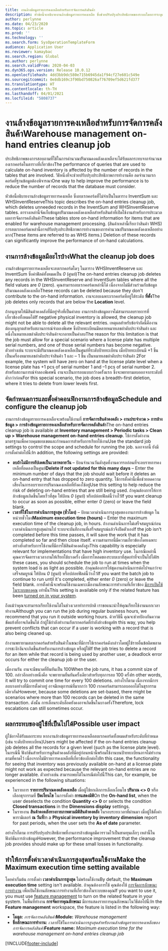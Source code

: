 ```yaml
---
title: งานล้างข้อมูลรายการคงเหลือสำหรับการจัดการคลังสินค้า
description: หัวข้อนี้จะอธิบายงานล้างข้อมูลรายการคงเหลือ ซึ่งช่วยปรับปรุงประสิทธิภาพของระบบโดยการระบุและการลบเรกคอร์ดที่เกี่ยวข้อง แต่ไม่จำเป็น
author: perlynne
ms.date: 04/23/2020
ms.topic: article
ms.prod: ''
ms.technology: ''
ms.search.form: SysOperationTemplateForm
audience: Application User
ms.reviewer: kamaybac
ms.search.region: Global
ms.author: perlynne
ms.search.validFrom: 2020-04-03
ms.dyn365.ops.version: Release 10.0.12
ms.openlocfilehash: 4dd3bb9dc580e715b6945da1f94cf27e601c549e
ms.sourcegitcommit: 0e8db169c3f90bd750826af76709ef5d621fd377
ms.translationtype: HT
ms.contentlocale: th-TH
ms.lasthandoff: 04/01/2021
ms.locfileid: "5808737"
---
```

# <a name="warehouse-management-on-hand-entries-cleanup-job"></a><span data-ttu-id="53b41-103">งานล้างข้อมูลรายการคงเหลือสำหรับการจัดการคลังสินค้า</span><span class="sxs-lookup"><span data-stu-id="53b41-103">Warehouse management on-hand entries cleanup job</span></span>

<span data-ttu-id="53b41-104">ประสิทธิภาพของการสอบถามที่ใช้ในการคำนวณปริมาณคงคลังคงเหลือจะได้รับผลกระทบจากจำนวนของเรกคอร์ดในตารางที่เกี่ยวข้อง</span><span class="sxs-lookup"><span data-stu-id="53b41-104">The performance of queries that are used to calculate on-hand inventory is affected by the number of records in the tables that are involved.</span></span> <span data-ttu-id="53b41-105">วิธีหนึ่งที่จะช่วยปรับปรุงประสิทธิภาพการทำงานคือ ลดจำนวนเรกคอร์ดที่ฐานข้อมูลต้องพิจารณา</span><span class="sxs-lookup"><span data-stu-id="53b41-105">One way to help improve the performance is to reduce the number of records that the database must consider.</span></span>

<span data-ttu-id="53b41-106">หัวข้อนี้อธิบายงานล้างข้อมูลรายการคงเหลือ ซึ่งลบเรกคอร์ดที่ไม่จำเป็นในตาราง InventSum และ WHSInventReserve</span><span class="sxs-lookup"><span data-stu-id="53b41-106">This topic describes the on-hand entries cleanup job, which deletes unneeded records in the InventSum and WHSInventReserve tables.</span></span> <span data-ttu-id="53b41-107">ตารางเหล่านี้จัดเก็บข้อมูลปริมาณคงคลังคงเหลือสำหรับสินค้าที่เปิดใช้งานสำหรับการประมวลผลการจัดการคลังสินค้า</span><span class="sxs-lookup"><span data-stu-id="53b41-107">These tables store on-hand information for items that are enabled for warehouse management processing.</span></span> <span data-ttu-id="53b41-108">(สินค้าเหล่านี้เรียกว่าสินค้า WHS) การลบเรกคอร์ดเหล่านี้อาจปรับปรุงประสิทธิภาพการทำงานของการคำนวณปริมาณคงคลังคงเหลืออย่างมาก</span><span class="sxs-lookup"><span data-stu-id="53b41-108">(These items are referred to as WHS items.) Deletion of these records can significantly improve the performance of on-hand calculations.</span></span>

## <a name="what-the-cleanup-job-does"></a><span data-ttu-id="53b41-109">งานการล้างข้อมูลมีอะไรบ้าง</span><span class="sxs-lookup"><span data-stu-id="53b41-109">What the cleanup job does</span></span>

<span data-ttu-id="53b41-110">งานล้างข้อมูลรายการคงเหลือจะลบเรกคอร์ดใดๆ ในตาราง WHSInventReserve และ InventSum ซึ่งค่าฟิลด์ทั้งหมดเป็น *0* (ศูนย์)</span><span class="sxs-lookup"><span data-stu-id="53b41-110">The on-hand entries cleanup job deletes any records in the WHSInventReserve and InventSum tables where all the field values are *0* (zero).</span></span> <span data-ttu-id="53b41-111">คุณสามารถลบเรกคอร์ดเหล่านี้ได้ เนื่องจากไม่มีส่วนร่วมกับข้อมูลปริมาณคงคลังคงเหลือ</span><span class="sxs-lookup"><span data-stu-id="53b41-111">These records can be deleted because they don't contribute to the on-hand information.</span></span> <span data-ttu-id="53b41-112">งานจะลบเฉพาะเรกคอร์ดที่อยู่ใต้ระดับ **ที่ตั้ง**</span><span class="sxs-lookup"><span data-stu-id="53b41-112">The job deletes only records that are below the **Location** level.</span></span>

<span data-ttu-id="53b41-113">ถ้าอนุญาตให้มีสินค้าคงคลังที่มีอยู่จริงที่เป็นค่าลบ งานการล้างข้อมูลอาจไม่สามารถลบรายการที่เกี่ยวข้องทั้งหมดได้</span><span class="sxs-lookup"><span data-stu-id="53b41-113">If negative physical inventory is allowed, the cleanup job might not be able to delete all the relevant entries.</span></span> <span data-ttu-id="53b41-114">เหตุผลสำหรับข้อจำกัดนี้คืองานต้องอนุญาตสำหรับสถานการณ์จำลองพิเศษ ซึ่งป้ายทะเบียนมีหลายหมายเลขลำดับประจำสินค้า และหนึ่งในหมายเลขลำดับประจำสินค้าจะกลายเป็นค่าลบ</span><span class="sxs-lookup"><span data-stu-id="53b41-114">The reason for this limitation is that the job must allow for a special scenario where a license plate has multiple serial numbers, and one of those serial numbers has become negative.</span></span> <span data-ttu-id="53b41-115">ตัวอย่างเช่น ระบบจะมีปริมาณคงคลังคงเหลือเป็นศูนย์ที่ระดับป้ายทะเบียน เมื่อป้ายทะเบียนมี +1 ชิ้นเป็นเครื่องหมายเลขลำดับประจำสินค้า 1 และ – 1 ชิ้น เป็นหมายเลขลำดับประจำสินค้า 2</span><span class="sxs-lookup"><span data-stu-id="53b41-115">For example, the system will have zero on hand at the license plate level when a license plate has +1 pcs of serial number 1 and –1 pcs of serial number 2.</span></span> <span data-ttu-id="53b41-116">สำหรับสถานการณ์จำลองพิเศษนี้ งานจะเป็นการลบแบบกว้างครั้งแรก ซึ่งจะพยายามลบออกจากระดับที่ต่ำกว่าก่อน</span><span class="sxs-lookup"><span data-stu-id="53b41-116">For this special scenario, the job does a breadth-first deletion, where it tries to delete from lower levels first.</span></span>

## <a name="schedule-and-configure-the-cleanup-job"></a><span data-ttu-id="53b41-117">จัดกำหนดการและตั้งค่าคอนฟิกงานการล้างข้อมูล</span><span class="sxs-lookup"><span data-stu-id="53b41-117">Schedule and configure the cleanup job</span></span>

<span data-ttu-id="53b41-118">งานการล้างข้อมูลรายการคงเหลือจะพร้อมใช้งานที่ **การจัดการสินค้าคงคลัง \> งานประจำงวด \> การล้างข้อมูล \> การล้างข้อมูลรายการคงเหลือสำหรับการจัดการคลังสินค้า**</span><span class="sxs-lookup"><span data-stu-id="53b41-118">The on-hand entries cleanup job is available at **Inventory management \> Periodic tasks \> Clean up \> Warehouse management on-hand entries cleanup**.</span></span> <span data-ttu-id="53b41-119">ใช้การตั้งค่างานมาตรฐานเพื่อควบคุมขอบเขตและกำหนดการสำหรับการเรียกใช้งาน</span><span class="sxs-lookup"><span data-stu-id="53b41-119">Use the standard job settings to control the scope and schedule for running the job.</span></span> <span data-ttu-id="53b41-120">นอกจากนี้ ยังมีการตั้งค่าต่อไปนี้:</span><span class="sxs-lookup"><span data-stu-id="53b41-120">In addition, the following settings are provided:</span></span>

- <span data-ttu-id="53b41-121">**ลบถ้าไม่มีการอัปเดตเป็นเวลาหลายวัน** – ป้อนจำนวนวันต่ำสุดที่งานควรรอก่อนที่จะลบรายการคงเหลือที่ลดลงเป็นศูนย์</span><span class="sxs-lookup"><span data-stu-id="53b41-121">**Delete if not updated for this many days** – Enter the minimum number of days that the job should wait before it deletes an on-hand entry that has dropped to zero quantity.</span></span> <span data-ttu-id="53b41-122">ใช้การตั้งค่านี้เพื่อช่วยลดความเสี่ยงในการลบรายการปริมาณคงเหลือที่ยังคงใช้อยู่</span><span class="sxs-lookup"><span data-stu-id="53b41-122">Use this setting to help reduce the risk of deleting on-hand entries that are still being used.</span></span> <span data-ttu-id="53b41-123">ถ้าคุณต้องการให้การล้างข้อมูลเกิดขึ้นโดยเร็วที่สุด ให้ป้อน *0* (ศูนย์) หรือปล่อยฟิลด์นี้ว่างไว้</span><span class="sxs-lookup"><span data-stu-id="53b41-123">If you want cleanup to occur as soon as possible, either enter *0* (zero) or leave the field blank.</span></span>
- <span data-ttu-id="53b41-124">**เวลาที่ใช้ในการดำเนินการสูงสุด (ชั่วโมง)** – ป้อนเวลาดำเนินการสูงสุดของงานการล้างข้อมูล ในหน่วยชั่วโมง</span><span class="sxs-lookup"><span data-stu-id="53b41-124">**Maximum execution time (hours)** – Enter the maximum execution time of the cleanup job, in hours.</span></span> <span data-ttu-id="53b41-125">ถ้างานดำเนินการไม่เสร็จสมบูรณ์ก่อนเวลาดำเนินการสูงสุดผ่านไป ระบบจะบันทึกงานที่เสร็จสมบูรณ์แล้วจึงปิดตัวเอง</span><span class="sxs-lookup"><span data-stu-id="53b41-125">If the job isn't completed before this time passes, it will save the work that it has completed so far and then close itself.</span></span> <span data-ttu-id="53b41-126">ความสามารถนี้มีความเกี่ยวข้องโดยเฉพาะอย่างยิ่งสำหรับการใช้งานที่มีการใช้สินค้าคงคลังสูง</span><span class="sxs-lookup"><span data-stu-id="53b41-126">This capability is especially relevant for implementations that have high inventory use.</span></span> <span data-ttu-id="53b41-127">ในกรณีเหล่านี้ คุณควรจัดตารางเวลางานให้เรียกใช้บางครั้ง เมื่อการโหลดของระบบเบาที่สุดเท่าที่จะเป็นไปได้</span><span class="sxs-lookup"><span data-stu-id="53b41-127">In these cases, you should schedule the job to run at times when the system load is as light as possible.</span></span> <span data-ttu-id="53b41-128">ถ้าคุณต้องการให้ชุดงานดำเนินการต่อไปจนกว่าจะเสร็จสมบูรณ์ ให้ป้อน *0* (ศูนย์) หรือปล่อยฟิลด์นี้ว่างไว้</span><span class="sxs-lookup"><span data-stu-id="53b41-128">If you want the batch job to continue to run until it's completed, either enter *0* (zero) or leave the field blank.</span></span> <span data-ttu-id="53b41-129">การตั้งค่านี้จะพร้อมใช้งานเฉพาะเมื่องานลักษณะการทำงานที่เกี่ยวข้อง [มีการเปิดใช้ในระบบของคุณ](#max-execution-time) เท่านั้น</span><span class="sxs-lookup"><span data-stu-id="53b41-129">This setting is available only if the related feature has been [turned on in your system](#max-execution-time).</span></span>

<span data-ttu-id="53b41-130">ถึงแม้ว่าคุณจะสามารถเรียกใช้งานได้ในช่วงเวลาทำการปกติ เราขอแนะนำให้คุณเรียกใช้งานนอกเวลาทำงาน</span><span class="sxs-lookup"><span data-stu-id="53b41-130">Although you can run the job during regular business hours, we recommend that you run it outside working hours.</span></span> <span data-ttu-id="53b41-131">ด้วยวิธีนี้ คุณจะช่วยป้องกันความขัดแย้งที่อาจเกิดขึ้นได้ ถ้าผู้ใช้กำลังทำงานกับเรกคอร์ดที่กำลังล้างข้อมูล</span><span class="sxs-lookup"><span data-stu-id="53b41-131">In this way, you help prevent conflicts that can occur if a user is working with a record that is also being cleaned up.</span></span>

<span data-ttu-id="53b41-132">ถ้างานพยายามลบเรกคอร์ดสำหรับสินค้าในขณะที่มีการใช้เรกคอร์ดดังกล่าวโดยผู้ใช้รายอื่นข้อผิดพลาดการชะงักงันจะเกิดขึ้นสำหรับงานการล้างข้อมูล หรือผู้ใช้</span><span class="sxs-lookup"><span data-stu-id="53b41-132">If the job tries to delete a record for an item while that record is being used by another user, a deadlock error occurs for either the cleanup job or the user.</span></span>

<span data-ttu-id="53b41-133">เมื่องานรัน งานจะมีขนาดที่ยืนยันเป็น 100</span><span class="sxs-lookup"><span data-stu-id="53b41-133">When the job runs, it has a commit size of 100.</span></span> <span data-ttu-id="53b41-134">กล่าวอีกอย่างหนึ่งคือ จะพยายามยืนยันครั้งเดียวสำหรับทุกการลบ 100 ครั้ง</span><span class="sxs-lookup"><span data-stu-id="53b41-134">In other words, it will try to commit one time for every 100 deletions.</span></span> <span data-ttu-id="53b41-135">อย่างไรก็ตาม เนื่องจากมีการลบบางอย่างที่มีการตั้งค่าอยู่ อาจมีเหตุการณ์ที่มากกว่า 100 เรกคอร์ดสามารถลบออกได้ในธุรกรรมเดียวกัน</span><span class="sxs-lookup"><span data-stu-id="53b41-135">However, because some deletions are set-based, there might be scenarios where more than 100 records can be deleted in the same transaction.</span></span> <span data-ttu-id="53b41-136">ดังนั้น การเลื่อนระดับล็อคยังคงอาจเกิดขึ้นในบางครั้ง</span><span class="sxs-lookup"><span data-stu-id="53b41-136">Therefore, lock escalations can still sometimes occur.</span></span>

## <a name="possible-user-impact"></a><span data-ttu-id="53b41-137">ผลกระทบของผู้ใช้ที่เป็นไปได้</span><span class="sxs-lookup"><span data-stu-id="53b41-137">Possible user impact</span></span>

<span data-ttu-id="53b41-138">ผู้ใช้อาจได้รับผลกระทบ หากงานล้างข้อมูลรายการคงเหลือลบเรกคอร์ดทั้งหมดสำหรับระดับที่กำหนด (เช่น ระดับป้ายทะเบียน)</span><span class="sxs-lookup"><span data-stu-id="53b41-138">Users might be affected if the on-hand entries cleanup job deletes all the records for a given level (such as the license plate level).</span></span> <span data-ttu-id="53b41-139">ในกรณีนี้ ฟังก์ชันสำหรับการดูสินค้าคงคลังที่มีอยู่ก่อนหน้านี้พร้อมใช้งานบนป้ายทะเบียนอาจไม่ทำงานตามที่คาดไว้ เนื่องจากไม่มีรายการคงเหลือที่เกี่ยวข้องอีกต่อไป</span><span class="sxs-lookup"><span data-stu-id="53b41-139">In this case, the functionality for seeing that inventory was previously available on-hand at a license plate might not work as expected because the relevant on-hand entries are no longer available.</span></span> <span data-ttu-id="53b41-140">ตัวอย่างเช่น สามารถพบได้ในกรณีต่อไปนี้</span><span class="sxs-lookup"><span data-stu-id="53b41-140">This can, for example, be experienced in the following situations:</span></span>

- <span data-ttu-id="53b41-141">ในรายการ **รายการปริมาณคงคลังคงเหลือ** เมื่อผู้ใช้ยกเลิกการเลือกเงื่อนไข **ปริมาณ \<\> 0** หรือเลือกธุรกรรมที่ **ปิดเงื่อนไข** ในการตั้งค่า **การแสดงมิติ**</span><span class="sxs-lookup"><span data-stu-id="53b41-141">On the **On-hand list**, when the user deselects the condition **Quantity \<\> 0** or selects the condition **Closed transactions** in the **Dimensions display** settings.</span></span>
- <span data-ttu-id="53b41-142">ในรายงาน **สินค้าคงคลังทางกายภาพตามมิติสินค้าคงคลัง** ในรอบระยะเวลาที่ผ่านมา เมื่อผู้ใช้ตั้งค่าพารามิเตอร์ **ณ วันที่**</span><span class="sxs-lookup"><span data-stu-id="53b41-142">In a **Physical inventory by inventory dimension** report for past periods, when the user sets the **As of date** parameter.</span></span>

<span data-ttu-id="53b41-143">อย่างไรก็ตาม การปรับปรุงประสิทธิภาพที่งานการล้างข้อมูลมีควรรวมไว้เป็นขาดทุนเล็กๆ เหล่านี้ในฟังก์ชันการล้างข้อมูล</span><span class="sxs-lookup"><span data-stu-id="53b41-143">However, the performance improvement that the cleanup job provides should make up for these small losses in functionality.</span></span>

## <a name="make-the-maximum-execution-time-setting-available"></a><a name="max-execution-time"></a> <span data-ttu-id="53b41-144">ทำให้การตั้งค่าเวลาดำเนินการสูงสุดพร้อมใช้งาน</span><span class="sxs-lookup"><span data-stu-id="53b41-144">Make the Maximum execution time setting available</span></span>

<span data-ttu-id="53b41-145">โดยค่าเริ่มต้น การตั้งค่า **เวลาดำเนินการสูงสุด** ไม่พร้อมใช้งาน</span><span class="sxs-lookup"><span data-stu-id="53b41-145">By default, the **Maximum execution time** setting isn't available.</span></span> <span data-ttu-id="53b41-146">ถ้าคุณต้องการใช้ คุณต้องใช้ [การจัดการลักษณะการทำงาน](../../fin-ops-core/fin-ops/get-started/feature-management/feature-management-overview.md) เพื่อเปิดใช้งานลักษณะการทำงานที่เกี่ยวข้องในระบบของคุณ</span><span class="sxs-lookup"><span data-stu-id="53b41-146">If you want to use it, you must use [feature management](../../fin-ops-core/fin-ops/get-started/feature-management/feature-management-overview.md) to turn on the related feature in your system.</span></span> <span data-ttu-id="53b41-147">ในพื้นที่ทำงาน **การจัดการคุณลักษณะ** มีการแสดงรายการคุณลักษณะในวิธีต่อไปนี้:</span><span class="sxs-lookup"><span data-stu-id="53b41-147">In the **Feature management** workspace, the feature is listed in the following way:</span></span>

- <span data-ttu-id="53b41-148">**โมดูล:** *การจัดการคลังสินค้า*</span><span class="sxs-lookup"><span data-stu-id="53b41-148">**Module:** *Warehouse management*</span></span>
- <span data-ttu-id="53b41-149">**ชื่อลักษณะการทำงาน:** *เวลาที่ใช้ในการดำเนินการสูงสุดสำหรับงานล้างข้อมูลรายการคงเหลือของการจัดการคลังสินค้า*</span><span class="sxs-lookup"><span data-stu-id="53b41-149">**Feature name:** *Maximum execution time for the warehouse management on-hand entries cleanup job*</span></span>


[!INCLUDE[footer-include](../../includes/footer-banner.md)]